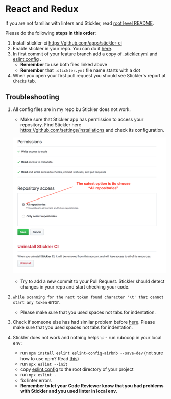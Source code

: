 # React and Redux

If you are not familiar with linters and Stickler, read [root level README](../README.md).

Please do the following **steps in this order**:

1. Install stickler-ci https://github.com/apps/stickler-ci
2. Enable stickler in your repo. You can do it [here](https://stickler-ci.com/).
3. In first commit of your feature branch add a copy of [.stickler.yml](./.stickler.yml) and [eslint.config](./eslint.config) .
   - **Remember** to use both files linked above
   - **Remember** that `.stickler.yml` file name starts with a dot
4. When you open your first pull request you should see Stickler's report at `Checks` tab.

## Troubleshooting

1. All config files are in my repo bu Stickler does not work.

   - Make sure that Stickler app has permission to access your repository. Find Stickler here https://github.com/settings/installations and check its configuration.

   ![screenshot](../assets/images/stickler_app_config.png)

   - Try to add a new commit to your Pull Request. Stickler should detect changes in your repo and start checking your code.

2. `while scanning for the next token found character '\t' that cannot start any token` error.
   - Please make sure that you used spaces not tabs for indentation.
3. Check if someone else has had similar problem before [here](https://questions.microverse.org/c/linters-stickler).
   Please make sure that you used spaces not tabs for indentation.
4. Stickler does not work and nothing helps 💥 - run rubocop in your local env:
   - run `npm install eslint eslint-config-airbnb --save-dev` (not sure how to use npm? Read [this](https://docs.npmjs.com/downloading-and-installing-node-js-and-npm))
   - run `npx eslint --init`
   - copy [eslint.config](./eslint.config) to the root directory of your project
   - run `npx eslint .`
   - fix linter errors
   - **Remember to let your Code Reviewer know that you had problems with Stickler and you used linter in local env.**
